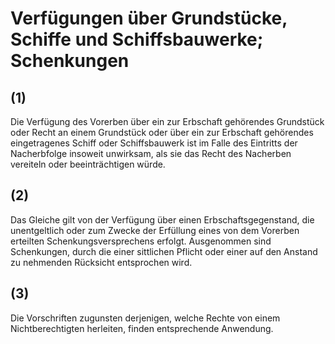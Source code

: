 # Verfügungen über Grundstücke, Schiffe und Schiffsbauwerke; Schenkungen



## (1)

 Die Verfügung des Vorerben über ein zur Erbschaft gehörendes Grundstück oder Recht an einem Grundstück oder über ein zur Erbschaft gehörendes eingetragenes Schiff oder Schiffsbauwerk ist im Falle des Eintritts der Nacherbfolge insoweit unwirksam, als sie das Recht des Nacherben vereiteln oder beeinträchtigen würde.

## (2)

 Das Gleiche gilt von der Verfügung über einen Erbschaftsgegenstand, die unentgeltlich oder zum Zwecke der Erfüllung eines von dem Vorerben erteilten Schenkungsversprechens erfolgt. Ausgenommen sind Schenkungen, durch die einer sittlichen Pflicht oder einer auf den Anstand zu nehmenden Rücksicht entsprochen wird.

## (3)

 Die Vorschriften zugunsten derjenigen, welche Rechte von einem Nichtberechtigten herleiten, finden entsprechende Anwendung. 

